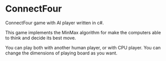 # ConnectFour
ConnectFour game with AI player written in c#.

This game implements the MinMax algorithm for make the computers able to think and decide its best move.

You can play both with another human player, or with CPU player.
You can change the dimensions of playing board as you want.

